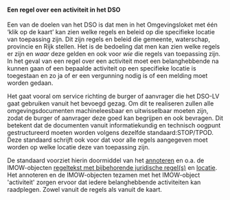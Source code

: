 ﻿#### Een regel over een activiteit in het DSO

Een van de doelen van het DSO is dat men in het Omgevingsloket met één ‘klik op de kaart’ kan zien welke regels 
en beleid op die specifieke locatie van toepassing zijn. Dit zijn regels en beleid die gemeente, waterschap, 
provincie en Rijk stellen. Het is de bedoeling dat men kan zien welke regels er zijn en *waar*  deze gelden en 
ook voor *wie* die regels van toepassing zijn. In het geval van een regel over een activiteit moet een belanghebbende
na kunnen gaan of een bepaalde activiteit op een specifieke locatie is toegestaan en zo ja of er een vergunning 
nodig is of een melding moet worden gedaan.

Het gaat vooral om service richting de burger of aanvrager die het DSO-LV gaat gebruiken vanuit het bevoegd gezag. 
Om dit te realiseren zullen alle omgevingsdocumenten machineleesbaar en uitwisselbaar moeten zijn, zodat de burger 
of aanvrager deze goed kan begrijpen en ook bevragen. Dit betekent dat de documenten vanuit informatiekundig en 
technisch oogpunt gestructureerd moeten worden volgens dezelfde standaard:STOP/TPOD. Deze standaard schrijft ook voor dat voor alle regels aangegeven moet
worden op welke locatie deze van toepassing zijn.

De standaard voorziet hierin doormiddel van het [annoteren](https://wegwijzerstoptpod.nl/annoteren-0) en o.a. de 
IMOW-objecten [regeltekst met bijbehorende juridische
regel(s)](https://wegwijzerstoptpod.nl/regeltekst-en-formele-inhoud) en [locatie](https://wegwijzerstoptpod.nl/locatie-en-werkingsgebied). 
Het annoteren en de IMOW-objecten tezamen met het IMOW-object 'activiteit' zorgen ervoor dat iedere belanghebbende 
activiteiten kan raadplegen. Zowel vanuit de regels als vanuit de kaart. 

